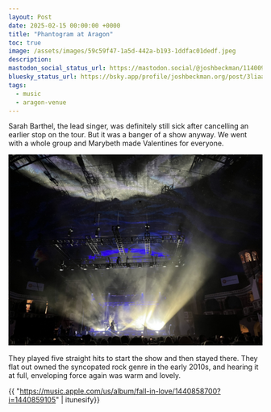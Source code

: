 ```yaml
---
layout: Post
date: 2025-02-15 00:00:00 +0000
title: "Phantogram at Aragon"
toc: true
image: /assets/images/59c59f47-1a5d-442a-b193-1ddfac01dedf.jpeg
description: 
mastodon_social_status_url: https://mastodon.social/@joshbeckman/114009112412332801
bluesky_status_url: https://bsky.app/profile/joshbeckman.org/post/3liaaxzqup223
tags:
  - music
  - aragon-venue
---
```



Sarah Barthel, the lead singer, was definitely still sick after cancelling an earlier stop on the tour. But it was a banger of a show anyway. We went with a whole group and Marybeth made Valentines for everyone. 

![phantogram concert](/assets/images/59c59f47-1a5d-442a-b193-1ddfac01dedf.jpeg)

They played five straight hits to start the show and then stayed there. They flat out owned the syncopated rock genre in the early 2010s, and hearing it at full, enveloping force again was warm and lovely. 

{{ "https://music.apple.com/us/album/fall-in-love/1440858700?i=1440859105" | itunesify}}

